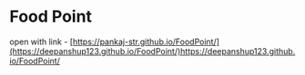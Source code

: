 # Food Point

open with link - [https://pankaj-str.github.io/FoodPoint/](https://deepanshup123.github.io/FoodPoint/)https://deepanshup123.github.io/FoodPoint/
